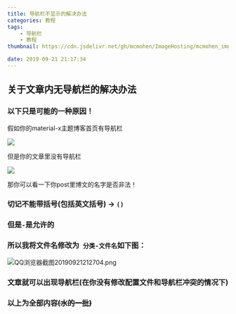 ```yaml
---
title: 导航栏不显示的解决办法
categories: 教程
tags: 
	- 导航栏
	- 教程
thumbnail: https://cdn.jsdelivr.net/gh/mcmohen/ImageHosting/mcmohen_imgmcmohen_imgteacher.jpg

date: 2019-09-21 21:17:34
---
```




## 关于文章内无导航栏的解决办法



<!--more-->

### 以下只是可能的一种原因！

假如你的material-x主题博客首页有导航栏



![](https://cdn.jsdelivr.net/gh/mcmohen/ImageHosting/mcmohen_img首页导航栏.png)



但是你的文章里没有导航栏



![](https://cdn.jsdelivr.net/gh/mcmohen/ImageHosting/mcmohen_img文章导航栏.png)



那你可以看一下你post里博文的名字是否非法！

### 切记不能带括号(包括英文括号) -> ``` () ```

### 但是``` - ```是允许的

### 所以我将文件名修改为``` 分类-文件名```如下图：



![QQ浏览器截图20190921212704.png](https://i.loli.net/2019/09/21/VN4k7adRwr2pYJH.png)



### 文章就可以出现导航栏(在你没有修改配置文件和导航栏冲突的情况下)



### 以上为全部内容~~(水的一批)~~

